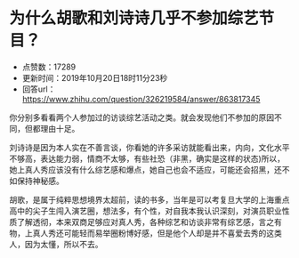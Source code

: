 # 为什么胡歌和刘诗诗几乎不参加综艺节目？
- 点赞数：17289
- 更新时间：2019年10月20日18时11分23秒
- 回答url：https://www.zhihu.com/question/326219584/answer/863817345
<body>
 <p data-pid="-cLyuVs9">你分别多看看两个人参加过的访谈综艺活动之类。就会发现他们不参加的原因不同，但都理由十足。</p>
 <p data-pid="OLeBjXL7">刘诗诗是因为本人实在不善言谈，你看她的许多采访就能看出来，内向，文化水平不够高，表达能力弱，情商不太够，有些社恐（非黑，确实是这样的状态)所以，她上真人秀应该没有什么综艺感和爆点，她自己也会不适应，可能还会招黑，还不如保持神秘感。</p>
 <p data-pid="LlPYeGLg">胡歌，是属于纯粹思想境界太超前，读的书多，当年是可以考复旦大学的上海重点高中的尖子生闯入演艺圈，想法多，有个性，对自我本我认识深刻，对演员职业性质了解透彻，本来双商足够应对真人秀，各种综艺和访谈非常有综艺感，言之有物，上真人秀还可能轻而易举圈粉博好感，但是他个人却是并不喜爱去秀的这类人，因为太懂，所以不去。</p>
</body>